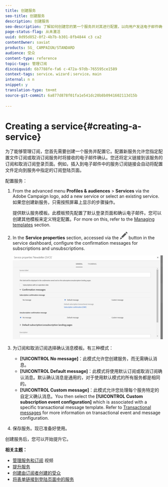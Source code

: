 ```yaml
---
title: 创建服务
seo-title: 创建服务
description: 创建服务
seo-description: 了解如何创建您的第一个服务并对其进行配置，以向用户发送电子邮件确认。
page-status-flag: 从未激活
uuid: 0d95d852-0f2-4b7b-b301-8fb4844 c3 ca2
contentOwner: saviat
products: SG_ CAMPAIGN/STANDARD
audience: 受众
content-type: reference
topic-tags: 管理订阅
discoiquuid: 6b7788fe-fa6 c-472a-97db-765595ce1589
context-tags: service，wizard；service，main
internal: n n
snippet: y
translation-type: tm+mt
source-git-commit: 6a877d878f01fa1e541dc20b8b0941602113d15b

---
```



# Creating a service{#creating-a-service}

为了能够管理订阅，您首先需要创建一个服务并配置它。配置新服务允许您指定配置文件订阅或取消订阅服务时将接收的电子邮件确认。您还将定义链接到该服务的订阅和取消订阅登录页面。例如，插入到电子邮件中的服务订阅链接会自动将配置文件定向到服务中指定的订阅登陆页面。

配置服务：

1. From the advanced menu **Profiles &amp; audiences** &gt; **Services** via the Adobe Campaign logo, add a new service or select an existing service. 如果您创建新服务，只需按照屏幕上显示的步骤操作。

   提供默认服务模板。此模板预先配置了默认登录页面和确认电子邮件。您可以创建其他模板来定义特定配置。For more on this, refer to the [Managing templates](../../start/using/about-templates.md) section.

1. In the **Service properties** section, accessed via the ![](assets/edit_darkgrey-24px.png) button in the service dashboard, configure the confirmation messages for subscriptions and unsubscriptions.

   ![](assets/lp_service_parameters.png)

1. 为订阅和取消订阅选择确认消息模板。有三种模式：

   * **[!UICONTROL No message]**：此模式允许您创建服务，而无需确认消息。
   * **[!UICONTROL Default message]**：此模式将使用默认订阅或取消订阅确认消息。默认确认消息是通用的，对于使用默认模式的所有服务都是相同的。
   * **[!UICONTROL Custom message]**：此模式允许您处理每个服务特定的自定义确认消息。You then select the **[!UICONTROL Custom subscription event configuration]** which is associated with a specific transactional message template. Refer to [Transactional messages](../../channels/using/about-transactional-messaging.md) for more information on transactional event and message configuration.

1. 保存服务。现已准备好使用。

创建服务后，您可以开始提升它。

**相关主题：**

* [管理服务和订阅](https://helpx.adobe.com/campaign/kt/acs/using/acs-services-and-subscriptions-feature-video-use.html) 视频
* [提升服务](../../audiences/using/promoting-a-service.md)
* [创建由订阅者创建的受众](../../audiences/using/creating-audiences.md#creating-list-audiences)
* [将表单链接到登陆页面中的服务](../../channels/using/designing-a-landing-page.md#linking-a-form-to-a-service)

